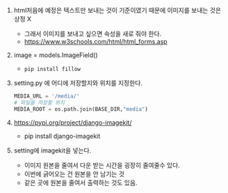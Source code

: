 1. html처음에 예정은 텍스트만 보내는 것이 기준이였기 때문에 이미지를 보내는 것은 상정 X
    - 그래서 이미지를 보내고 싶으면 속성을 새로 줘야 한다.
    - https://www.w3schools.com/html/html_forms.asp
2. image = models.ImageField()
    - `pip install fillow`

3. setting.py 에 어디에 저장할지와 위치를 지정한다.
    ``` python
    MEDIA_URL = '/media/'
    # 파일을 저장할 위치
    MEDIA_ROOT = os.path.join(BASE_DIR,"media")
    ```

4. https://pypi.org/project/django-imagekit/
    - pip install django-imagekit

5. setting에 imagekit을 넣는다.
    - 이미지 원본을 줄여서 다운 받는 시간을 굉장히 줄여줄수 있다.
    - 이번에 긁어오는 건 원본을 안 남기는 것
    - 같은 곳에 원본을 줄여서 출력하는 것도 있음.
